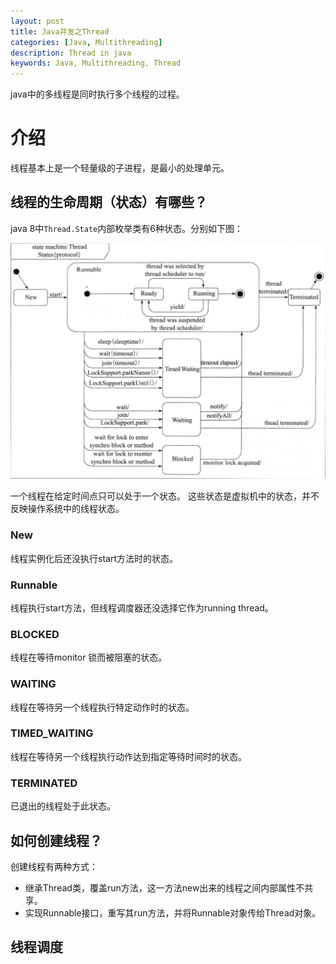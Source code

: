 ```yaml
---
layout: post
title: Java并发之Thread
categories: [Java, Multithreading]
description: Thread in java
keywords: Java, Multithreading, Thread
---
```




java中的多线程是同时执行多个线程的过程。

#  介绍

线程基本上是一个轻量级的子进程，是最小的处理单元。



## 线程的生命周期（状态）有哪些？

java 8中`Thread.State`内部枚举类有6种状态。分别如下图：

![](/images/posts/Multithreading/thread-state.png)

一个线程在给定时间点只可以处于一个状态。 这些状态是虚拟机中的状态，并不反映操作系统中的线程状态。

### New

线程实例化后还没执行start方法时的状态。

### Runnable

线程执行start方法，但线程调度器还没选择它作为running thread。

### **BLOCKED** 

线程在等待monitor 锁而被阻塞的状态。

### **WAITING** 

线程在等待另一个线程执行特定动作时的状态。

### **TIMED_WAITING** 

线程在等待另一个线程执行动作达到指定等待时间时的状态。

### **TERMINATED**

已退出的线程处于此状态。

## 如何创建线程？

创建线程有两种方式：

- 继承Thread类，覆盖run方法，这一方法new出来的线程之间内部属性不共享。
- 实现Runnable接口，重写其run方法，并将Runnable对象传给Thread对象。







## 线程调度